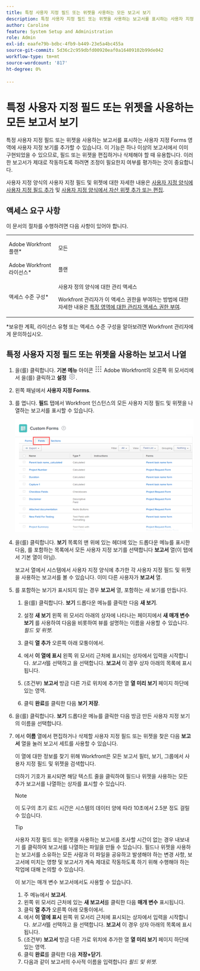 ```yaml
---
title: 특정 사용자 지정 필드 또는 위젯을 사용하는 모든 보고서 보기
description: 특정 사용자 지정 필드 또는 위젯을 사용하는 보고서를 표시하는 사용자 지정 Forms 영역에 사용자 지정 보기를 추가할 수 있습니다. 이 기능은 하나 이상의 보고서에서 이미 구현되었을 수 있으므로, 필드 또는 위젯을 편집하거나 삭제해야 할 때 유용합니다. 이러한 보고서가 제대로 작동하도록 하려면 조정이 필요한지 여부를 평가하는 것이 중요합니다.
author: Caroline
feature: System Setup and Administration
role: Admin
exl-id: eaafe79b-bdbc-4fb9-b449-23e5a4bc455a
source-git-commit: 5d36c2c959dbfd00920eaf0a16409102b99de042
workflow-type: tm+mt
source-wordcount: '817'
ht-degree: 0%

---
```


# 특정 사용자 지정 필드 또는 위젯을 사용하는 모든 보고서 보기

특정 사용자 지정 필드 또는 위젯을 사용하는 보고서를 표시하는 사용자 지정 Forms 영역에 사용자 지정 보기를 추가할 수 있습니다. 이 기능은 하나 이상의 보고서에서 이미 구현되었을 수 있으므로, 필드 또는 위젯을 편집하거나 삭제해야 할 때 유용합니다. 이러한 보고서가 제대로 작동하도록 하려면 조정이 필요한지 여부를 평가하는 것이 중요합니다.

사용자 지정 양식의 사용자 지정 필드 및 위젯에 대한 자세한 내용은 [사용자 지정 양식에 사용자 지정 필드 추가](../../../administration-and-setup/customize-workfront/create-manage-custom-forms/add-a-custom-field-to-a-custom-form.md) 및 [사용자 지정 양식에서 자산 위젯 추가 또는 편집](../../../administration-and-setup/customize-workfront/create-manage-custom-forms/add-widget-or-edit-its-properties-in-a-custom-form.md).

## 액세스 요구 사항

이 문서의 절차를 수행하려면 다음 사항이 있어야 합니다.

<table style="table-layout:auto"> 
 <col> 
 <col> 
 <tbody> 
  <tr data-mc-conditions=""> 
   <td role="rowheader"> <p>Adobe Workfront 플랜*</p> </td> 
   <td>모든</td> 
  </tr> 
  <tr> 
   <td role="rowheader">Adobe Workfront 라이선스*</td> 
   <td>플랜</td> 
  </tr> 
  <tr data-mc-conditions=""> 
   <td role="rowheader">액세스 수준 구성*</td> 
   <td> <p>사용자 정의 양식에 대한 관리 액세스</p> <p>Workfront 관리자가 이 액세스 권한을 부여하는 방법에 대한 자세한 내용은 <a href="../../../administration-and-setup/add-users/configure-and-grant-access/grant-users-admin-access-certain-areas.md" class="MCXref xref">특정 영역에 대한 관리자 액세스 권한 부여</a>.</p> </td> 
  </tr> 
 </tbody> 
</table>

&#42;보유한 계획, 라이선스 유형 또는 액세스 수준 구성을 알아보려면 Workfront 관리자에게 문의하십시오.

## 특정 사용자 지정 필드 또는 위젯을 사용하는 보고서 나열

1. 을(를) 클릭합니다. **기본 메뉴** 아이콘 ![](assets/main-menu-icon.png) Adobe Workfront의 오른쪽 위 모서리에서 을(를) 클릭하고 **설정** ![](assets/gear-icon-settings.png).

1. 왼쪽 패널에서 **사용자 지정 Forms**.
1. 를 엽니다. **필드** 탭에서 Workfront 인스턴스의 모든 사용자 지정 필드 및 위젯을 나열하는 보고서를 표시할 수 있습니다.

   ![](assets/fields-tab.png)

1. 을(를) 클릭합니다. **보기** 목록의 맨 위에 있는 헤더에 있는 드롭다운 메뉴를 표시한 다음, 를 포함하는 목록에서 모든 사용자 지정 보기를 선택합니다 **보고서** 열(이 탭에서 기본 열이 아님).

   보고서 열에서 시스템에서 사용자 지정 양식에 추가한 각 사용자 지정 필드 및 위젯을 사용하는 보고서를 볼 수 있습니다. 이미 다른 사용자가 **보고서** 열.

1. 를 포함하는 보기가 표시되지 않는 경우 **보고서** 열, 포함하는 새 보기를 만듭니다.

   1. 을(를) 클릭합니다. **보기** 드롭다운 메뉴를 클릭한 다음 **새 보기**.

   1. 설정 **새 보기** 왼쪽 위 모서리 아래의 상자에 나타나는 페이지에서 **새 매개 변수 보기** 를 사용하여 다음을 비롯하여 뷰를 설명하는 이름을 사용할 수 있습니다. *필드 및 위젯*.

   1. 클릭 **열 추가** 오른쪽 아래 모퉁이에서.
   1. 에서 **이 열에 표시** 왼쪽 위 모서리 근처에 표시되는 상자에서 입력을 시작합니다. *보고서*&#x200B;를 선택하고 을 선택합니다. **보고서** 이 경우 상자 아래의 목록에 표시됩니다.

   1. (조건부) **보고서** 방금 다른 가로 위치에 추가한 열 **열 미리 보기** 페이지 하단에 있는 영역.

   1. 클릭 **완료**&#x200B;를 클릭한 다음 **보기 저장**.

1. 을(를) 클릭합니다. **보기** 드롭다운 메뉴를 클릭한 다음 방금 만든 사용자 지정 보기의 이름을 선택합니다.
1. 에서 **이름** 열에서 편집하거나 삭제할 사용자 지정 필드 또는 위젯을 찾은 다음 **보고서** 열을 눌러 보고서 세트를 사용할 수 있습니다.

   이 열에 대한 정보를 찾기 위해 Workfront은 모든 보고서 필터, 보기, 그룹에서 사용자 지정 필드 및 위젯을 검색합니다.

   더하기 기호가 표시되면 해당 텍스트 줄을 클릭하여 필드나 위젯을 사용하는 모든 추가 보고서를 나열하는 상자를 표시할 수 있습니다.

   >[!NOTE]
   >
   >이 도구의 초기 로드 시간은 시스템의 데이터 양에 따라 10초에서 2.5분 정도 걸릴 수 있습니다.

   >[!TIP]
   >
   >사용자 지정 필드 또는 위젯을 사용하는 보고서를 조사할 시간이 없는 경우 내보내기 를 클릭하여 보고서를 나열하는 파일을 만들 수 있습니다. 필드나 위젯을 사용하는 보고서를 소유하는 모든 사람과 이 파일을 공유하고 발생해야 하는 변경 사항, 보고서에 미치는 영향 및 보고서가 계속 제대로 작동하도록 하기 위해 수행해야 하는 작업에 대해 논의할 수 있습니다.
   >
   >이 보기는 매개 변수 보고서에서도 사용할 수 있습니다.
   >      
   > 1. 주 메뉴에서 **보고서**.
   > 1. 왼쪽 위 모서리 근처에 있는 **새 보고서**&#x200B;를 클릭한 다음 **매개 변수** 표시됩니다.
   > 1. 클릭 **열 추가** 오른쪽 아래 모퉁이에서.
   > 1. 에서 **이 열에 표시** 왼쪽 위 모서리 근처에 표시되는 상자에서 입력을 시작합니다. *보고서*&#x200B;를 선택하고 을 선택합니다. **보고서** 이 경우 상자 아래의 목록에 표시됩니다.
   > 1. (조건부) **보고서** 방금 다른 가로 위치에 추가한 열 **열 미리 보기** 페이지 하단에 있는 영역.
   > 1. 클릭 **완료**&#x200B;를 클릭한 다음 **저장+닫기**.
   > 1. 다음과 같이 보고서의 수사적 이름을 입력합니다 *필드 및 위젯*.

